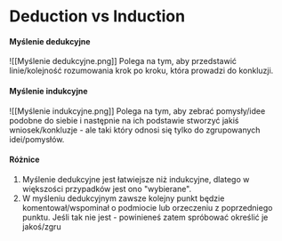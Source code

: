 # Deduction vs Induction

#### Myślenie dedukcyjne 
![[Myślenie dedukcyjne.png]]
Polega na tym, aby przedstawić linie/kolejność rozumowania krok po kroku, która prowadzi do konkluzji.

#### Myślenie indukcyjne
![[Myślenie indukcyjne.png]]
Polega na tym, aby zebrać pomysły/idee podobne do siebie i następnie na ich podstawie stworzyć jakiś wniosek/konkluzje - ale taki który odnosi się tylko do zgrupowanych idei/pomysłów.

#### Różnice
1. Myślenie dedukcyjne jest łatwiejsze niż indukcyjne, dlatego w większości przypadków jest ono "wybierane".
2. W myśleniu dedukcyjnym zawsze kolejny punkt będzie komentował/wspominał o podmiocie lub orzeczeniu z poprzedniego punktu. Jeśli tak nie jest - powinieneś zatem spróbować określić je jakoś/zgru
